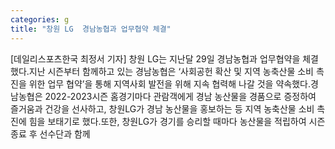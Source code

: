 ```yaml
---
categories: g
title: "창원 LG  경남농협과 업무협약 체결"
---
```

[데일리스포츠한국 최정서 기자] 창원 LG는 지난달 29일 경남농협과 업무협약을 체결했다.지난 시즌부터 함께하고 있는 경남농협은 ‘사회공헌 확산 및 지역 농축산물 소비 촉진을 위한 업무 협약’을 통해 지역사회 발전을 위해 지속 협력해 나갈 것을 약속했다.경남농협은 2022-2023시즌 홈경기마다 관람객에게 경남 농산물을 경품으로 증정하여 즐거움과 건강을 선사하고, 창원LG가 경남 농산물을 홍보하는 등 지역 농축산물 소비 촉진에 힘을 보태기로 했다.또한, 창원LG가 경기를 승리할 때마다 농산물을 적립하여 시즌 종료 후 선수단과 함께